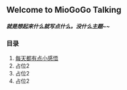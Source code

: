 ## Welcome to MioGoGo Talking

##### 就是想起来什么就写点什么。没什么主题~~

### 目录

1. [每天都有点小感悟](/life/first) 
2. 占位2
3. 占位2
4. 占位2

